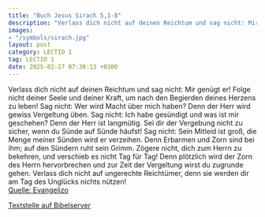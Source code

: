 ```yaml
---
title: "Buch Jesus Sirach 5,1-8"
description: "Verlass dich nicht auf deinen Reichtum und sag nicht: Mir genügt er! Folge nicht deiner Seele und deiner Kraft, um nach den Begierden deines Herzens zu leben! Sag nicht: Wer wird Macht über mich haben? Denn der Herr wird gewiss Vergeltung üben. Sag nicht: Ich habe gesündigt und w...."
images:
- "/symbols/sirach.jpg"
layout: post
category: LECTIO 1
tag: LECTIO 1
date: 2025-02-27 07:30:13 +0100
---
```

Verlass dich nicht auf deinen Reichtum und sag nicht: Mir genügt er!
Folge nicht deiner Seele und deiner Kraft, um nach den Begierden deines Herzens zu leben!
Sag nicht: Wer wird Macht über mich haben? Denn der Herr wird gewiss Vergeltung üben.
Sag nicht: Ich habe gesündigt und was ist mir geschehen? Denn der Herr ist langmütig.<!--more-->
Sei dir der Vergebung nicht zu sicher, wenn du Sünde auf Sünde häufst!
Sag nicht: Sein Mitleid ist groß, die Menge meiner Sünden wird er verzeihen. Denn Erbarmen und Zorn sind bei ihm; auf den Sündern ruht sein Grimm.
Zögere nicht, dich zum Herrn zu bekehren, und verschieb es nicht Tag für Tag! Denn plötzlich wird der Zorn des Herrn hervorbrechen und zur Zeit der Vergeltung wirst du zugrunde gehen.
Verlass dich nicht auf ungerechte Reichtümer, denn sie werden dir am Tag des Unglücks nichts nützen!<br>
[Quelle: Evangelizo](https://evangeliumtagfuertag.org/DE/gospel)

[Textstelle auf Bibelserver](https://www.bibleserver.com/EU/Sirach5,1-8)
